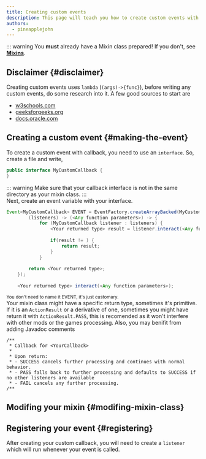 ```yaml
---
title: Creating custom events
description: This page will teach you how to create custom events with callbacks.
authors:
  - pineapplejohn
---
```


::: warning You **must** already have a Mixin class prepared! If you don't, see [**Mixins**](../develop/mixins/mixins). 
## Disclaimer {#disclaimer}
Creating custom events uses ```lambda``` (```(args)->{func}```), before writing any custom events, do some research into it. A few good sources to start are <br/>
- [w3schools.com](https://www.w3schools.com/java/java_lambda.asp)
- [geeksforgeeks.org](https://www.geeksforgeeks.org/lambda-expressions-java-8/)
- [docs.oracle.com](https://docs.oracle.com/javase/tutorial/java/javaOO/lambdaexpressions.html)

## Creating a custom event {#making-the-event}
To create a custom event with callback, you need to use an ```interface```. So, create a file and write, <br/>
```java
public interface MyCustomCallback {
}
```
::: warning Make sure that your callback interface is not in the same directory as your mixin class. ::: <br/>
Next, create an event variable with your interface. <br/>
```java
Event<MyCustomCallback> EVENT = EventFactory.createArrayBacked(MyCustomCallback.class,
        (listeners) -> (<Any function parameters>) -> {
            for (MyCustomCallback listener : listeners) {
                <Your returned type> result = listener.interact(<Any function parameters>);
 
                if(result != ) {
                    return result;
                }
            }
 
        return <Your returned type>;
    });
 
    <Your returned type> interact(<Any function parameters>);
```
<sup> You don't need to name it EVENT, it's just customary. </sup> <br/>
Your mixin class might have a specific return type, sometimes it's primitive. If it is an ```ActionResult``` or a derivative of one, sometimes you might have return it with ```ActionResult.PASS```, this is recomended as it won't interfere with other mods or the games processing. Also, you may benifit from adding Javadoc comments 
```
/**
 * Callback for <YourCallback>
 *
 * Upon return:
 * - SUCCESS cancels further processing and continues with normal behavior.
 * - PASS falls back to further processing and defaults to SUCCESS if no other listeners are available
 * - FAIL cancels any further processing.
/**
```

## Modifing your mixin {#modifing-mixin-class}


## Registering your event {#registering}
After creating your custom callback, you will need to create a ```listener``` which will run whenever your event is called.
